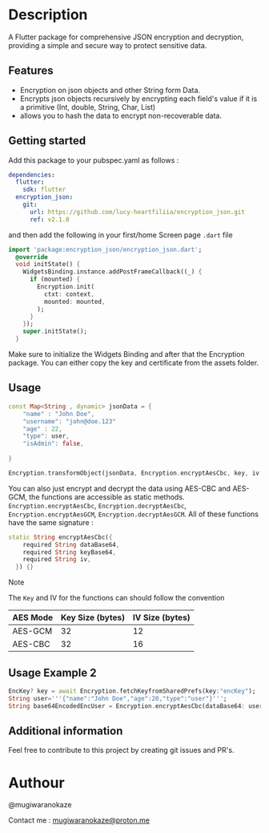 <!--
This README describes the package. If you publish this package to pub.dev,
this README's contents appear on the landing page for your package.

For information about how to write a good package README, see the guide for
[writing package pages](https://dart.dev/tools/pub/writing-package-pages).

For general information about developing packages, see the Dart guide for
[creating packages](https://dart.dev/guides/libraries/create-packages)
and the Flutter guide for
[developing packages and plugins](https://flutter.dev/to/develop-packages).
-->
# Description

A Flutter package for comprehensive JSON encryption and decryption, providing a simple and secure way to protect sensitive data.

## Features

- Encryption on json objects and other String form Data.
- Encrypts json objects recursively by encrypting each field's value if it is a primitive (Int, double, String, Char, List)
- allows you to hash the data to encrypt non-recoverable data.

## Getting started

Add this package to your pubspec.yaml as follows :

```yaml
dependencies:
  flutter:
    sdk: flutter
  encryption_json:
    git:
      url: https://github.com/lucy-heartfiliia/encryption_json.git
      ref: v2.1.0
```

and then add the following in your first/home Screen page `.dart` file

```dart
import 'package:encryption_json/encryption_json.dart';
  @override
  void initState() {
    WidgetsBinding.instance.addPostFrameCallback((_) {
      if (mounted) {
        Encryption.init(
          ctxt: context,
          mounted: mounted,
        );
      }
    });
    super.initState();
  }

```

Make sure to initialize the Widgets Binding and after that the Encryption package. You can either copy the key and certificate from the assets folder.

## Usage

```dart
const Map<String , dynamic> jsonData = {
    "name" : "John Doe",
    "username": "john@doe.123"
    "age" : 22,
    "type": user, 
    "isAdmin": false,
    
}

Encryption.transformObject(jsonData, Encryption.encryptAesCbc, key, iv, ["age"],[])
```

You can also just encrypt and decrypt the data using AES-CBC and AES-GCM, the functions are accessible as static methods. `Encryption.encryptAesCbc`, `Encryption.decryptAesCbc`, `Encryption.encryptAesGCM`, `Encryption.decryptAesGCM`.
All of these functions have the same signature :

```dart
static String encryptAesCbc({
    required String dataBase64,
    required String keyBase64,
    required String iv,
  }) {}
```

>[!Note]
> The `Key` and IV for the functions can should follow the convention
>
> | AES Mode  | Key Size (bytes)          | IV Size (bytes)       |
> |-----------|---------------------------|------------------------|
> | AES-GCM   | 32             | 12       |
> | AES-CBC   | 32             | 16           |

## Usage Example 2

```dart
EncKey? key = await Encryption.fetchKeyfromSharedPrefs(key:"encKey");
String user='''{"name":"John Doe","age":20,"type":"user"}''';
String base64EncodedEncUser = Encryption.encryptAesCbc(dataBase64: user, keyBase64: key, iv:iv);
```

## Additional information

Feel free to contribute to this project by creating git issues and PR's.

# Authour

@mugiwaranokaze

Contact me : <mugiwaranokaze@proton.me>
